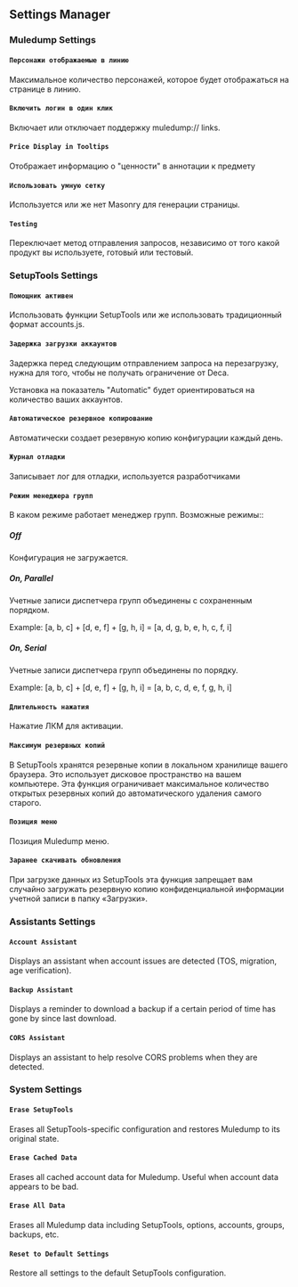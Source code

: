 ## Settings Manager

### Muledump Settings

#### ```Персонажи отображаемые в линию```
Максимальное количество персонажей, которое будет отображаться на странице в линию.

#### ```Включить логин в один клик```
Включает или отключает поддержку muledump:// links.

#### ```Price Display in Tooltips```
Отображает информацию о "ценности" в аннотации к предмету

#### ```Использовать умную сетку```
Используется или же нет Masonry для генерации страницы.

#### ```Testing```
Переключает метод отправления запросов, независимо от того какой продукт вы используете, готовый или тестовый.

### SetupTools Settings

#### ```Помощник активен```
Использовать функции SetupTools или же использовать традиционный формат accounts.js.

#### ```Задержка загрузки аккаунтов```
Задержка перед следующим отправлением запроса на перезагрузку, нужна для того, чтобы не получать ограничение от Deca.

Установка на показатель "Automatic" будет ориентироваться на количество ваших аккаунтов.

#### ```Автоматическое резервное копирование```
Автоматически создает резервную копию конфигурации каждый день.

#### ```Журнал отладки```
Записывает лог для отладки, используется разработчиками

#### ```Режим менеджера групп```
В каком режиме работает менеджер групп. Возможные режимы::

##### Off
Конфигурация не загружается.

##### On, Parallel
Учетные записи диспетчера групп объединены с сохраненным порядком.

Example: [a, b, c] + [d, e, f] + [g, h, i] = [a, d, g, b, e, h, c, f, i]

##### On, Serial
Учетные записи диспетчера групп объединены по порядку.

Example: [a, b, c] + [d, e, f] + [g, h, i] = [a, b, c, d, e, f, g, h, i]

#### ```Длительность нажатия```
Нажатие ЛКМ для активации.

#### ```Максимум резервных копий```
В SetupTools хранятся резервные копии в локальном хранилище вашего браузера. Это использует дисковое пространство на вашем компьютере. Эта функция ограничивает максимальное количество открытых резервных копий до автоматического удаления самого старого.

#### ```Позиция меню```
Позиция Muledump меню.

#### ```Заранее скачивать обновления```
При загрузке данных из SetupTools эта функция запрещает вам случайно загружать резервную копию конфиденциальной информации учетной записи в папку «Загрузки».

### Assistants Settings

#### ```Account Assistant```
Displays an assistant when account issues are detected (TOS, migration, age verification).

#### ```Backup Assistant```
Displays a reminder to download a backup if a certain period of time has gone by since last download.

#### ```CORS Assistant```
Displays an assistant to help resolve CORS problems when they are detected. 

### System Settings

#### ```Erase SetupTools```
Erases all SetupTools-specific configuration and restores Muledump to its original state.

#### ```Erase Cached Data```
Erases all cached account data for Muledump. Useful when account data appears to be bad.

#### ```Erase All Data```
Erases all Muledump data including SetupTools, options, accounts, groups, backups, etc.

#### ```Reset to Default Settings```
Restore all settings to the default SetupTools configuration.
